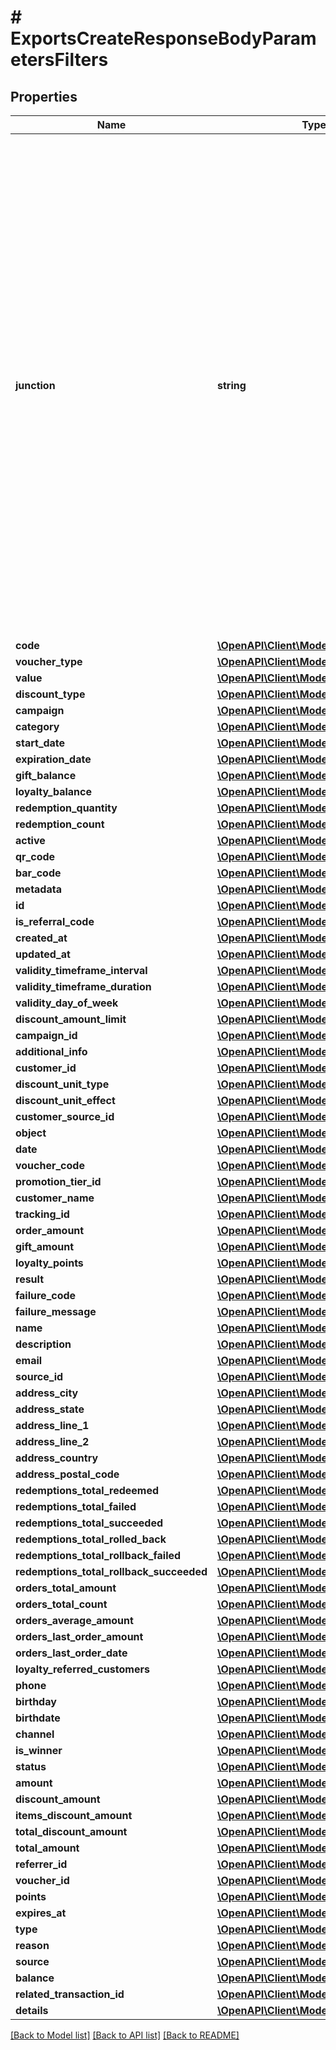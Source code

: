 # # ExportsCreateResponseBodyParametersFilters

## Properties

Name | Type | Description | Notes
------------ | ------------- | ------------- | -------------
**junction** | **string** | Logical Operator Between Filters. Filter by conditions set on the &#x60;junction&#x60; parameter indicating how the &#x60;conditions&#x60; should be accounted for in the query. An &#x60;AND&#x60; is an all-inclusive logical operator, meaning the &#x60;AND&#x60; operator displays a record if **ALL** the conditions separated by AND are TRUE, while  an &#x60;OR&#x60; operator displays a record if **ANY** of the conditions separated by OR is TRUE. | [optional]
**code** | [**\OpenAPI\Client\Model\FieldConditions**](FieldConditions.md) |  | [optional]
**voucher_type** | [**\OpenAPI\Client\Model\FieldConditions**](FieldConditions.md) |  | [optional]
**value** | [**\OpenAPI\Client\Model\FieldConditions**](FieldConditions.md) |  | [optional]
**discount_type** | [**\OpenAPI\Client\Model\FieldConditions**](FieldConditions.md) |  | [optional]
**campaign** | [**\OpenAPI\Client\Model\FieldConditions**](FieldConditions.md) |  | [optional]
**category** | [**\OpenAPI\Client\Model\FieldConditions**](FieldConditions.md) |  | [optional]
**start_date** | [**\OpenAPI\Client\Model\FieldConditions**](FieldConditions.md) |  | [optional]
**expiration_date** | [**\OpenAPI\Client\Model\FieldConditions**](FieldConditions.md) |  | [optional]
**gift_balance** | [**\OpenAPI\Client\Model\FieldConditions**](FieldConditions.md) |  | [optional]
**loyalty_balance** | [**\OpenAPI\Client\Model\FieldConditions**](FieldConditions.md) |  | [optional]
**redemption_quantity** | [**\OpenAPI\Client\Model\FieldConditions**](FieldConditions.md) |  | [optional]
**redemption_count** | [**\OpenAPI\Client\Model\FieldConditions**](FieldConditions.md) |  | [optional]
**active** | [**\OpenAPI\Client\Model\FieldConditions**](FieldConditions.md) |  | [optional]
**qr_code** | [**\OpenAPI\Client\Model\FieldConditions**](FieldConditions.md) |  | [optional]
**bar_code** | [**\OpenAPI\Client\Model\FieldConditions**](FieldConditions.md) |  | [optional]
**metadata** | [**\OpenAPI\Client\Model\FieldConditions**](FieldConditions.md) |  | [optional]
**id** | [**\OpenAPI\Client\Model\FieldConditions**](FieldConditions.md) |  | [optional]
**is_referral_code** | [**\OpenAPI\Client\Model\FieldConditions**](FieldConditions.md) |  | [optional]
**created_at** | [**\OpenAPI\Client\Model\FieldConditions**](FieldConditions.md) |  | [optional]
**updated_at** | [**\OpenAPI\Client\Model\FieldConditions**](FieldConditions.md) |  | [optional]
**validity_timeframe_interval** | [**\OpenAPI\Client\Model\FieldConditions**](FieldConditions.md) |  | [optional]
**validity_timeframe_duration** | [**\OpenAPI\Client\Model\FieldConditions**](FieldConditions.md) |  | [optional]
**validity_day_of_week** | [**\OpenAPI\Client\Model\FieldConditions**](FieldConditions.md) |  | [optional]
**discount_amount_limit** | [**\OpenAPI\Client\Model\FieldConditions**](FieldConditions.md) |  | [optional]
**campaign_id** | [**\OpenAPI\Client\Model\FieldConditions**](FieldConditions.md) |  | [optional]
**additional_info** | [**\OpenAPI\Client\Model\FieldConditions**](FieldConditions.md) |  | [optional]
**customer_id** | [**\OpenAPI\Client\Model\FieldConditions**](FieldConditions.md) |  | [optional]
**discount_unit_type** | [**\OpenAPI\Client\Model\FieldConditions**](FieldConditions.md) |  | [optional]
**discount_unit_effect** | [**\OpenAPI\Client\Model\FieldConditions**](FieldConditions.md) |  | [optional]
**customer_source_id** | [**\OpenAPI\Client\Model\FieldConditions**](FieldConditions.md) |  | [optional]
**object** | [**\OpenAPI\Client\Model\FieldConditions**](FieldConditions.md) |  | [optional]
**date** | [**\OpenAPI\Client\Model\FieldConditions**](FieldConditions.md) |  | [optional]
**voucher_code** | [**\OpenAPI\Client\Model\FieldConditions**](FieldConditions.md) |  | [optional]
**promotion_tier_id** | [**\OpenAPI\Client\Model\FieldConditions**](FieldConditions.md) |  | [optional]
**customer_name** | [**\OpenAPI\Client\Model\FieldConditions**](FieldConditions.md) |  | [optional]
**tracking_id** | [**\OpenAPI\Client\Model\FieldConditions**](FieldConditions.md) |  | [optional]
**order_amount** | [**\OpenAPI\Client\Model\FieldConditions**](FieldConditions.md) |  | [optional]
**gift_amount** | [**\OpenAPI\Client\Model\FieldConditions**](FieldConditions.md) |  | [optional]
**loyalty_points** | [**\OpenAPI\Client\Model\FieldConditions**](FieldConditions.md) |  | [optional]
**result** | [**\OpenAPI\Client\Model\FieldConditions**](FieldConditions.md) |  | [optional]
**failure_code** | [**\OpenAPI\Client\Model\FieldConditions**](FieldConditions.md) |  | [optional]
**failure_message** | [**\OpenAPI\Client\Model\FieldConditions**](FieldConditions.md) |  | [optional]
**name** | [**\OpenAPI\Client\Model\FieldConditions**](FieldConditions.md) |  | [optional]
**description** | [**\OpenAPI\Client\Model\FieldConditions**](FieldConditions.md) |  | [optional]
**email** | [**\OpenAPI\Client\Model\FieldConditions**](FieldConditions.md) |  | [optional]
**source_id** | [**\OpenAPI\Client\Model\FieldConditions**](FieldConditions.md) |  | [optional]
**address_city** | [**\OpenAPI\Client\Model\FieldConditions**](FieldConditions.md) |  | [optional]
**address_state** | [**\OpenAPI\Client\Model\FieldConditions**](FieldConditions.md) |  | [optional]
**address_line_1** | [**\OpenAPI\Client\Model\FieldConditions**](FieldConditions.md) |  | [optional]
**address_line_2** | [**\OpenAPI\Client\Model\FieldConditions**](FieldConditions.md) |  | [optional]
**address_country** | [**\OpenAPI\Client\Model\FieldConditions**](FieldConditions.md) |  | [optional]
**address_postal_code** | [**\OpenAPI\Client\Model\FieldConditions**](FieldConditions.md) |  | [optional]
**redemptions_total_redeemed** | [**\OpenAPI\Client\Model\FieldConditions**](FieldConditions.md) |  | [optional]
**redemptions_total_failed** | [**\OpenAPI\Client\Model\FieldConditions**](FieldConditions.md) |  | [optional]
**redemptions_total_succeeded** | [**\OpenAPI\Client\Model\FieldConditions**](FieldConditions.md) |  | [optional]
**redemptions_total_rolled_back** | [**\OpenAPI\Client\Model\FieldConditions**](FieldConditions.md) |  | [optional]
**redemptions_total_rollback_failed** | [**\OpenAPI\Client\Model\FieldConditions**](FieldConditions.md) |  | [optional]
**redemptions_total_rollback_succeeded** | [**\OpenAPI\Client\Model\FieldConditions**](FieldConditions.md) |  | [optional]
**orders_total_amount** | [**\OpenAPI\Client\Model\FieldConditions**](FieldConditions.md) |  | [optional]
**orders_total_count** | [**\OpenAPI\Client\Model\FieldConditions**](FieldConditions.md) |  | [optional]
**orders_average_amount** | [**\OpenAPI\Client\Model\FieldConditions**](FieldConditions.md) |  | [optional]
**orders_last_order_amount** | [**\OpenAPI\Client\Model\FieldConditions**](FieldConditions.md) |  | [optional]
**orders_last_order_date** | [**\OpenAPI\Client\Model\FieldConditions**](FieldConditions.md) |  | [optional]
**loyalty_referred_customers** | [**\OpenAPI\Client\Model\FieldConditions**](FieldConditions.md) |  | [optional]
**phone** | [**\OpenAPI\Client\Model\FieldConditions**](FieldConditions.md) |  | [optional]
**birthday** | [**\OpenAPI\Client\Model\FieldConditions**](FieldConditions.md) |  | [optional]
**birthdate** | [**\OpenAPI\Client\Model\FieldConditions**](FieldConditions.md) |  | [optional]
**channel** | [**\OpenAPI\Client\Model\FieldConditions**](FieldConditions.md) |  | [optional]
**is_winner** | [**\OpenAPI\Client\Model\FieldConditions**](FieldConditions.md) |  | [optional]
**status** | [**\OpenAPI\Client\Model\FieldConditions**](FieldConditions.md) |  | [optional]
**amount** | [**\OpenAPI\Client\Model\FieldConditions**](FieldConditions.md) |  | [optional]
**discount_amount** | [**\OpenAPI\Client\Model\FieldConditions**](FieldConditions.md) |  | [optional]
**items_discount_amount** | [**\OpenAPI\Client\Model\FieldConditions**](FieldConditions.md) |  | [optional]
**total_discount_amount** | [**\OpenAPI\Client\Model\FieldConditions**](FieldConditions.md) |  | [optional]
**total_amount** | [**\OpenAPI\Client\Model\FieldConditions**](FieldConditions.md) |  | [optional]
**referrer_id** | [**\OpenAPI\Client\Model\FieldConditions**](FieldConditions.md) |  | [optional]
**voucher_id** | [**\OpenAPI\Client\Model\FieldConditions**](FieldConditions.md) |  | [optional]
**points** | [**\OpenAPI\Client\Model\FieldConditions**](FieldConditions.md) |  | [optional]
**expires_at** | [**\OpenAPI\Client\Model\FieldConditions**](FieldConditions.md) |  | [optional]
**type** | [**\OpenAPI\Client\Model\FieldConditions**](FieldConditions.md) |  | [optional]
**reason** | [**\OpenAPI\Client\Model\FieldConditions**](FieldConditions.md) |  | [optional]
**source** | [**\OpenAPI\Client\Model\FieldConditions**](FieldConditions.md) |  | [optional]
**balance** | [**\OpenAPI\Client\Model\FieldConditions**](FieldConditions.md) |  | [optional]
**related_transaction_id** | [**\OpenAPI\Client\Model\FieldConditions**](FieldConditions.md) |  | [optional]
**details** | [**\OpenAPI\Client\Model\FieldConditions**](FieldConditions.md) |  | [optional]

[[Back to Model list]](../../README.md#models) [[Back to API list]](../../README.md#endpoints) [[Back to README]](../../README.md)
